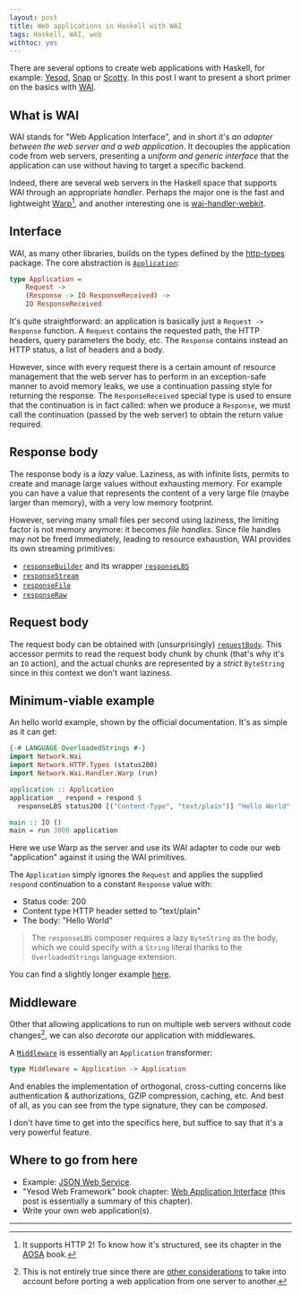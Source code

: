 ```yaml
---
layout: post
title: Web applications in Haskell with WAI
tags: Haskell, WAI, web
withtoc: yes
---
```


There are several options to create web applications with Haskell, for example: [Yesod](https://www.yesodweb.com/), [Snap](https://snapframework.com/) or [Scotty](https://github.com/scotty-web/scotty). In this post I want to present a short primer on the basics with [WAI](https://github.com/yesodweb/wai).

## What is WAI
WAI stands for "Web Application Interface", and in short it's *an adapter between the web server and a web application*. It decouples the application code from web servers, presenting a *uniform and generic interface* that the application can use without having to target a specific backend.

Indeed, there are several web servers in the Haskell space that supports WAI through an appropriate *handler*. Perhaps the major one is the fast and lightweight [Warp](https://www.stackage.org/package/warp)[^1], and another interesting one is [wai-handler-webkit](https://github.com/yesodweb/wai/tree/master/wai-handler-webkit).

## Interface
WAI, as many other libraries, builds on the types defined by the [http-types](https://github.com/aristidb/http-types) package. The core abstraction is [`Application`](https://www.stackage.org/haddock/lts-9.14/wai-3.2.1.1/Network-Wai.html#t:Application):

```haskell
type Application =
    Request ->
    (Response -> IO ResponseReceived) ->
    IO ResponseReceived
```

It's quite straightforward: an application is basically just a `Request -> Response` function. A `Request` contains the requested path, the HTTP headers, query parameters the body, etc. The `Response` contains instead an HTTP status, a list of headers and a body.

However, since with every request there is a certain amount of resource management that the web server has to perform in an exception-safe manner to avoid memory leaks, we use a continuation passing style for returning the response. The `ResponseReceived` special type is used to ensure that the continuation is in fact called: when we produce a `Response`, we must call the continuation (passed by the web server) to obtain the return value required.

## Response body
The response body is a *lazy* value. Laziness, as with infinite lists, permits to create and manage large values without exhausting memory. For example you can have a value that represents the content of a very large file (maybe larger than memory), with a very low memory footprint.

However, serving many small files per second using laziness, the limiting factor is not memory anymore: it becomes *file handles*. Since file handles may not be freed immediately, leading to resource exhaustion, WAI provides its own streaming primitives:

* [`responseBuilder`](https://www.stackage.org/haddock/lts-9.14/wai-3.2.1.1/Network-Wai.html#v:responseBuilder) and its wrapper [`responseLBS`](https://www.stackage.org/haddock/lts-9.14/wai-3.2.1.1/Network-Wai.html#v:responseLBS)
* [`responseStream`](https://www.stackage.org/haddock/lts-9.14/wai-3.2.1.1/Network-Wai.html#v:responseStream)
* [`responseFile`](https://www.stackage.org/haddock/lts-9.14/wai-3.2.1.1/Network-Wai.html#v:responseFile)
* [`responseRaw`](https://www.stackage.org/haddock/lts-9.14/wai-3.2.1.1/Network-Wai.html#v:responseRaw)

## Request body
The request body can be obtained with (unsurprisingly) [`requestBody`](https://www.stackage.org/haddock/lts-9.14/wai-3.2.1.1/Network-Wai.html#v:requestBody). This accessor permits to read the request body chunk by chunk (that's why it's an `IO` action), and the actual chunks are represented by a *strict* `ByteString` since in this context we don't want laziness.

## Minimum-viable example
An hello world example, shown by the official documentation. It's as simple as it can get:

```haskell
{-# LANGUAGE OverloadedStrings #-}
import Network.Wai
import Network.HTTP.Types (status200)
import Network.Wai.Handler.Warp (run)

application :: Application
application _ respond = respond $
  responseLBS status200 [("Content-Type", "text/plain")] "Hello World"

main :: IO ()
main = run 3000 application
```

Here we use Warp as the server and use its WAI adapter to code our web "application" against it using the WAI primitives. 

The `Application` simply ignores the `Request` and applies the supplied `respond` continuation to a constant `Response` value with:

* Status code: 200
* Content type HTTP header setted to "text/plain"
* The body: "Hello World"

> The `responseLBS` composer requires a lazy `ByteString` as the body, which we could specify with a `String` literal thanks to the `OverloadedStrings` language extension.

You can find a slightly longer example [here](https://github.com/manuelp/trpc/blob/master/app/Main.hs).

## Middleware
Other that allowing applications to run on multiple web servers without code changes[^2], we can also *decorate* our application with middlewares.

A [`Middleware`](https://www.stackage.org/haddock/lts-9.14/wai-3.2.1.1/Network-Wai.html#t:Middleware) is essentially an `Application` transformer:

```haskell
type Middleware = Application -> Application
```

And enables the implementation of orthogonal, cross-cutting concerns like authentication & authorizations, GZIP compression, caching, etc. And best of all, as you can see from the type signature, they can be *composed*.

I don't have time to get into the specifics here, but suffice to say that it's a very powerful feature.

## Where to go from here
* Example: [JSON Web Service](https://www.yesodweb.com/book/json-web-service).
* "Yesod Web Framework" book chapter: [Web Application Interface](https://www.yesodweb.com/book/web-application-interface) (this post is essentially a summary of this chapter).
* Write your own web application(s).

---

[^1]: It supports HTTP 2! To know how it's structured, see its chapter in the [AOSA](https://www.aosabook.org/en/posa/warp.html) book.
[^2]: This is not entirely true since there are [other considerations](https://www.stackage.org/haddock/lts-9.14/wai-3.2.1.1/Network-Wai.html) to take into account before porting a web application from one server to another.